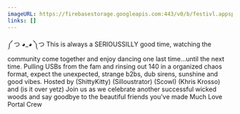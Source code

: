 ```yaml
---
imageURL: https://firebasestorage.googleapis.com:443/v0/b/festivl.appspot.com/o/userContent%2F063FCCF0-E833-4FA5-B7F1-FCFB90A46C9B.png?alt=media&token=b0f05d01-0da3-442b-8592-abfd93405552
links: []
---
```

༼ つ ◕_◕ ༽つ
This is always a SERIOUSSILLY good time, watching the community come together and enjoy dancing one last time...until the next time. Pulling USBs from the fam and rinsing out 140 in a organized chaos format, expect the unexpected, strange b2bs, dub sirens, sunshine and good vibes. 
Hosted by (ShittyKitty) (Silloustrator) (Scowl) (Khris Krosso) and (is it over yetz)
Join us as we celebrate another successful wicked woods and say goodbye to the beautiful friends you've made
Much Love 
Portal Crew